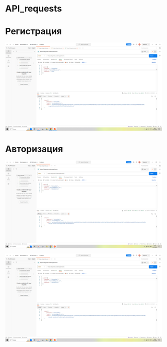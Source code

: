 # API_requests

# Регистрация
![Регистрация](https://github.com/vikSivirski/API_requests/blob/main/2023-12-05_16-51-02.png)
# Авторизация
![Авторизация](https://github.com/vikSivirski/API_requests/blob/main/2023-12-05_15-16-17.png)

![Получение данных пользователя по токену](https://github.com/vikSivirski/API_requests/blob/main/2023-12-05_15-16-17.png)
